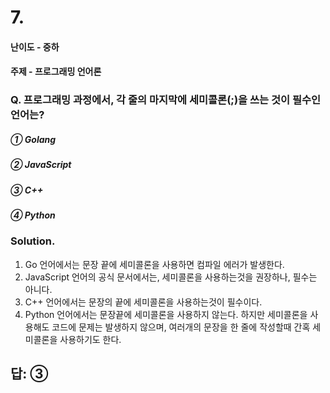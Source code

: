 # 7.
#### 난이도 - 중하
#### 주제 - 프로그래밍 언어론

### Q. 프로그래밍 과정에서, 각 줄의 마지막에 세미콜론(;)을 쓰는 것이 필수인 언어는?

##### ① Golang
##### ② JavaScript
##### ③ C++
##### ④ Python

### Solution. 
1. Go 언어에서는 문장 끝에 세미콜론을 사용하면 컴파일 에러가 발생한다.
2. JavaScript 언어의 공식 문서에서는, 세미콜론을 사용하는것을 권장하나, 필수는 아니다.
3. C++ 언어에서는 문장의 끝에 세미콜론을 사용하는것이 필수이다.
4. Python 언어에서는 문장끝에 세미콜론을 사용하지 않는다. 하지만 세미콜론을 사용해도 코드에 문제는 발생하지 않으며, 여러개의 문장을 한 줄에 작성할때 간혹 세미콜론을 사용하기도 한다.

## 답: ③
